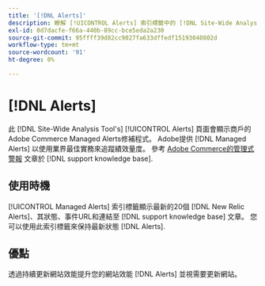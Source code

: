 ```yaml
---
title: '[!DNL Alerts]'
description: 瞭解 [!UICONTROL Alerts] 索引標籤中的 [!DNL Site-Wide Analysis Tool]，以及何時使用它所帶來的好處。
exl-id: 0d7dacfe-f66a-440b-89cc-bce5eda2a230
source-git-commit: 95ffff39d82cc9027fa633dffedf15193040802d
workflow-type: tm+mt
source-wordcount: '91'
ht-degree: 0%

---
```


# [!DNL Alerts]

此 [!DNL Site-Wide Analysis Tool's] [!UICONTROL Alerts] 頁面會顯示商戶的Adobe Commerce Managed Alerts修補程式。 Adobe提供 [!DNL Managed Alerts] 以使用業界最佳實務來追蹤績效量度。 參考 [Adobe Commerce的管理式警報](https://support.magento.com/hc/en-us/articles/360045806832-Managed-alerts-for-Adobe-Commerce) 文章於 [!DNL support knowledge base].

## 使用時機

[!UICONTROL Managed Alerts] 索引標籤顯示最新的20個 [!DNL New Relic Alerts]、其狀態、事件URL和連結至 [!DNL support knowledge base] 文章。 您可以使用此索引標籤來保持最新狀態 [!DNL Alerts].

## 優點

透過持續更新網站效能提升您的網站效能 [!DNL Alerts] 並視需要更新網站。

